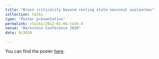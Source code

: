 ```yaml
---
title: "Brain criticality beyond resting state neuronal avalanches"
collection: talks
type: "Poster presentation"
permalink: /talks/2012-01-04-talk-4
venue: "Bernstein Conference 2020"
date: 9/2020

---
```


You can find the poster [here](https://abstracts.g-node.org/conference/BC20/abstracts#/uuid/b9ec73de-f9db-4df2-9ab1-c08c2c532e65).
